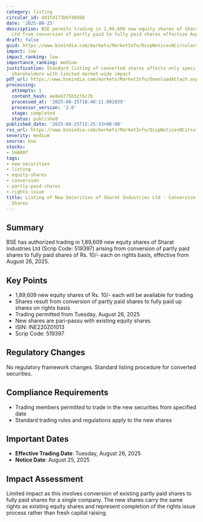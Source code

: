 ```yaml
---
category: listing
circular_id: dd1fd173b6f40568
date: '2025-08-25'
description: BSE permits trading in 1,89,609 new equity shares of Sharat Industries
  Ltd from conversion of partly paid to fully paid shares effective August 26, 2025.
draft: false
guid: https://www.bseindia.com/markets/MarketInfo/DispNoticesNCirculars.aspx?Noticeid={EE9BE44E-C3F8-4CDC-A875-4DFEF416DC75}&noticeno=20250825-34&dt=08/25/2025&icount=34&totcount=67&flag=0
impact: low
impact_ranking: low
importance_ranking: medium
justification: Standard listing of converted shares affects only specific company
  shareholders with limited market-wide impact
pdf_url: https://www.bseindia.com/markets/MarketInfo/DownloadAttach.aspx?id=20250825-34&attachedId=
processing:
  attempts: 1
  content_hash: ae8e8775b52f6c7b
  processed_at: '2025-08-25T18:40:11.091839'
  processor_version: '2.0'
  stage: completed
  status: published
published_date: '2025-08-25T12:25:33+00:00'
rss_url: https://www.bseindia.com/markets/MarketInfo/DispNoticesNCirculars.aspx?Noticeid={EE9BE44E-C3F8-4CDC-A875-4DFEF416DC75}&noticeno=20250825-34&dt=08/25/2025&icount=34&totcount=67&flag=0
severity: medium
source: bse
stocks:
- SHARAT
tags:
- new-securities
- listing
- equity-shares
- conversion
- partly-paid-shares
- rights-issue
title: Listing of New Securities of Sharat Industries Ltd - Conversion of Partly Paid
  Shares
---
```


## Summary

BSE has authorized trading in 1,89,609 new equity shares of Sharat Industries Ltd (Scrip Code: 519397) arising from conversion of partly paid shares to fully paid shares of Rs. 10/- each on rights basis, effective from August 26, 2025.

## Key Points

- 1,89,609 new equity shares of Rs. 10/- each will be available for trading
- Shares result from conversion of partly paid shares to fully paid up shares on rights basis
- Trading permitted from Tuesday, August 26, 2025
- New shares are pari-passu with existing equity shares
- ISIN: INE220Z01013
- Scrip Code: 519397

## Regulatory Changes

No regulatory framework changes. Standard listing procedure for converted securities.

## Compliance Requirements

- Trading members permitted to trade in the new securities from specified date
- Standard trading rules and regulations apply to the new shares

## Important Dates

- **Effective Trading Date**: Tuesday, August 26, 2025
- **Notice Date**: August 25, 2025

## Impact Assessment

Limited impact as this involves conversion of existing partly paid shares to fully paid shares for a single company. The new shares carry the same rights as existing equity shares and represent completion of the rights issue process rather than fresh capital raising.